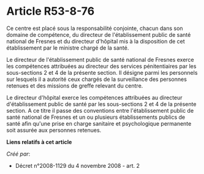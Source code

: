 # Article R53-8-76

Ce centre est placé sous la responsabilité conjointe, chacun dans son domaine de compétence, du directeur de l'établissement
public de santé national de Fresnes et du directeur d'hôpital mis à la disposition de cet établissement par le ministre
chargé de la santé. 

Le directeur de l'établissement public de santé national de Fresnes exerce les compétences attribuées au directeur des
services pénitentiaires par les sous-sections 2 et 4 de la présente section. Il désigne parmi les personnels sur lesquels il
a autorité ceux chargés de la surveillance des personnes retenues et des missions de greffe relevant du centre. 

Le directeur d'hôpital exerce les compétences attribuées au directeur d'établissement public de santé par les sous-sections 2
et 4 de la présente section. A ce titre il passe des conventions entre l'établissement public de santé national de Fresnes et
un ou plusieurs établissements publics de santé afin qu'une prise en charge sanitaire et psychologique permanente soit
assurée aux personnes retenues.

**Liens relatifs à cet article**

_Créé par_:

  - Décret n°2008-1129 du 4 novembre 2008 - art. 2
